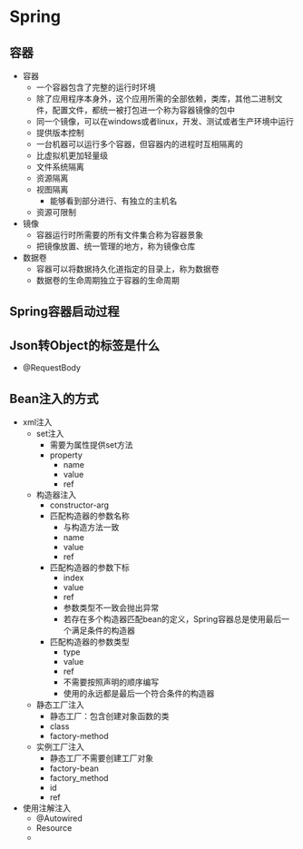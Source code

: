 # Spring

## 容器

- 容器
  - 一个容器包含了完整的运行时环境
  - 除了应用程序本身外，这个应用所需的全部依赖，类库，其他二进制文件，配置文件，都统一被打包进一个称为容器镜像的包中
  - 同一个镜像，可以在windows或者linux，开发、测试或者生产环境中运行
  - 提供版本控制
  - 一台机器可以运行多个容器，但容器内的进程时互相隔离的
  - 比虚拟机更加轻量级
  - 文件系统隔离
  - 资源隔离
  - 视图隔离
    - 能够看到部分进行、有独立的主机名
  - 资源可限制
- 镜像
  - 容器运行时所需要的所有文件集合称为容器景象
  - 把镜像放置、统一管理的地方，称为镜像仓库
- 数据卷
  - 容器可以将数据持久化道指定的目录上，称为数据卷
  - 数据卷的生命周期独立于容器的生命周期
  
## Spring容器启动过程


## Json转Object的标签是什么

- @RequestBody

## Bean注入的方式

- xml注入
  - set注入
    - 需要为属性提供set方法
    - property
      - name
      - value
      - ref
  - 构造器注入
    - constructor-arg
    - 匹配构造器的参数名称
      - 与构造方法一致
      - name
      - value
      - ref
    - 匹配构造器的参数下标
      - index
      - value
      - ref
      - 参数类型不一致会抛出异常
      - 若存在多个构造器匹配bean的定义，Spring容器总是使用最后一个满足条件的构造器
    - 匹配构造器的参数类型
      - type
      - value
      - ref
      - 不需要按照声明的顺序编写
      - 使用的永远都是最后一个符合条件的构造器
  - 静态工厂注入
    - 静态工厂：包含创建对象函数的类
    - class
    - factory-method
  - 实例工厂注入
    - 静态工厂不需要创建工厂对象
    - factory-bean
    - factory_method
    - id
    - ref
- 使用注解注入
  - @Autowired
  - Resource
  - 



